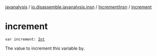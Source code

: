[javanalysis](../../index.md) / [io.disassemble.javanalysis.insn](../index.md) / [IncrementInsn](index.md) / [increment](./increment.md)

# increment

`var increment: `[`Int`](https://kotlinlang.org/api/latest/jvm/stdlib/kotlin/-int/index.html)

The value to increment this variable by.


